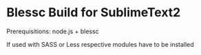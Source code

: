 Blessc Build for SublimeText2
=============================

Prerequisitions:
node.js + blessc

If used with SASS or Less respective modules have to be installed

